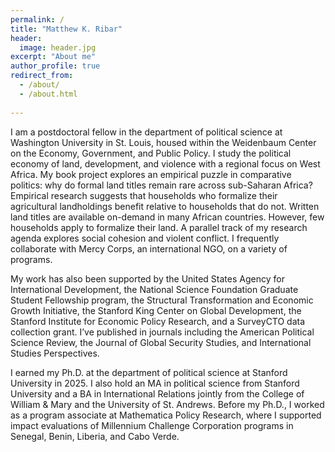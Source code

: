 ```yaml
---
permalink: /
title: "Matthew K. Ribar"
header:
  image: header.jpg 
excerpt: "About me"
author_profile: true
redirect_from: 
  - /about/
  - /about.html
 
---
```


I am a postdoctoral fellow in the department of political science at Washington University in St. Louis, housed within the Weidenbaum Center on the Economy, Government, and Public Policy. I study the political economy of land, development, and violence with a regional focus on West Africa. My book project explores an empirical puzzle in comparative politics: why do formal land titles remain rare across sub-Saharan Africa? Empirical research suggests that households who formalize their agricultural landholdings benefit relative to households that do not. Written land titles are available on-demand in many African countries. However, few households apply to formalize their land. A parallel track of my research agenda explores social cohesion and violent conflict. I frequently collaborate with Mercy Corps, an international NGO, on a variety of programs. 

My work has also been supported by the United States Agency for International Development, the National Science Foundation Graduate Student Fellowship program, the Structural Transformation and Economic Growth Initiative, the Stanford King Center on Global Development, the Stanford Institute for Economic Policy Research, and a SurveyCTO data collection grant. I’ve published in journals including the American Political Science Review, the Journal of Global Security Studies, and International Studies Perspectives. 

I earned my Ph.D. at the department of political science at Stanford University in 2025. I also hold an MA in political science from Stanford University and a BA in International Relations jointly from the College of William & Mary and the University of St. Andrews. Before my Ph.D., I worked as a program associate at Mathematica Policy Research, where I supported impact evaluations of Millennium Challenge Corporation programs in Senegal, Benin, Liberia, and Cabo Verde. 

